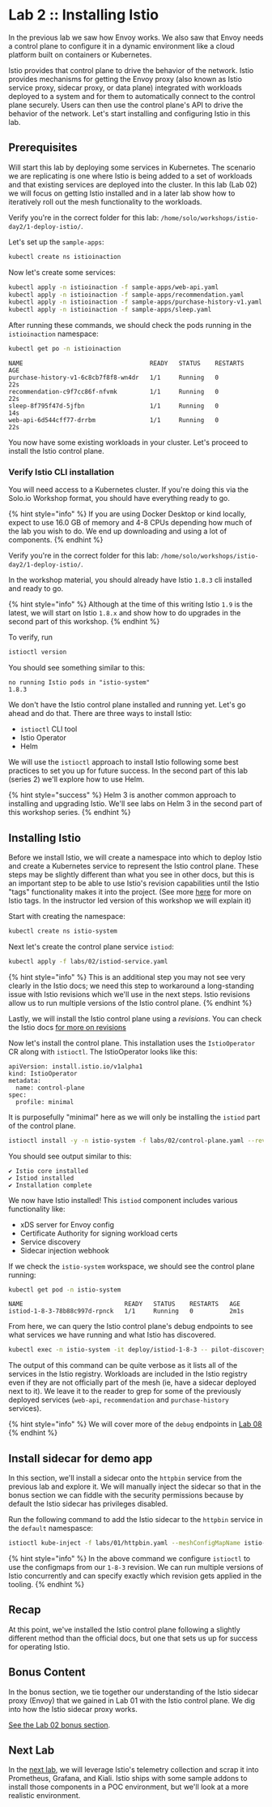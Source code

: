 # Lab 2 :: Installing Istio

In the previous lab we saw how Envoy works. We also saw that Envoy needs a control plane to configure it in a dynamic environment like a cloud platform built on containers or Kubernetes. 

Istio provides that control plane to drive the behavior of the network. Istio provides mechanisms for getting the Envoy proxy (also known as Istio service proxy, sidecar proxy, or data plane) integrated with workloads deployed to a system and for them to automatically connect to the control plane securely. Users can then use the control plane's API to drive the behavior of the network. Let's start installing and configuring Istio in this lab.

## Prerequisites

Will start this lab by deploying some services in Kubernetes. The scenario we are replicating is one where Istio is being added to a set of workloads and that existing services are deployed into the cluster. In this lab (Lab 02) we will focus on getting Istio installed and in a later lab show how to iteratively roll out the mesh functionality to the workloads.

Verify you're in the correct folder for this lab: `/home/solo/workshops/istio-day2/1-deploy-istio/`. 

Let's set up the `sample-apps`:

```bash
kubectl create ns istioinaction
```

Now let's create some services:

```bash
kubectl apply -n istioinaction -f sample-apps/web-api.yaml
kubectl apply -n istioinaction -f sample-apps/recommendation.yaml
kubectl apply -n istioinaction -f sample-apps/purchase-history-v1.yaml
kubectl apply -n istioinaction -f sample-apps/sleep.yaml
```

After running these commands, we should check the pods running in the `istioinaction` namespace:

```bash
kubectl get po -n istioinaction
```

```
NAME                                   READY   STATUS    RESTARTS   AGE
purchase-history-v1-6c8cb7f8f8-wn4dr   1/1     Running   0          22s
recommendation-c9f7cc86f-nfvmk         1/1     Running   0          22s
sleep-8f795f47d-5jfbn                  1/1     Running   0          14s
web-api-6d544cff77-drrbm               1/1     Running   0          22s
```

You now have some existing workloads in your cluster. Let's proceed to install the Istio control plane.


### Verify Istio CLI installation
You will need access to a Kubernetes cluster. If you're doing this via the Solo.io Workshop format, you should have everything ready to go. 

{% hint style="info" %}
If you are using Docker Desktop or kind locally, expect to use 16.0 GB of memory and 4-8 CPUs depending how much of the lab you wish to do. We end up downloading and using a lot of components. 
{% endhint %}

Verify you're in the correct folder for this lab: `/home/solo/workshops/istio-day2/1-deploy-istio/`. 

In the workshop material, you should already have Istio `1.8.3` cli installed and ready to go. 

{% hint style="info" %}
Although at the time of this writing Istio `1.9` is the latest, we will start on Istio `1.8.x` and show how to do upgrades in the second part of this workshop. 
{% endhint %}

To verify, run 

```bash
istioctl version
```

You should see something similar to this:

```
no running Istio pods in "istio-system"
1.8.3
```

We don't have the Istio control plane installed and running yet. Let's go ahead and do that. There are three ways to install Istio:

* `istioctl` CLI tool
* Istio Operator
* Helm

We will use the `istioctl` approach to install Istio following some best practices to set you up for future success. In the second part of this lab (series 2) we'll explore how to use Helm. 

{% hint style="success" %}
Helm 3 is another common approach to installing and upgrading Istio. We'll see labs on Helm 3 in the second part of this workshop series.
{% endhint %}


## Installing Istio

Before we install Istio, we will create a namespace into which to deploy Istio and create a Kubernetes service to represent the Istio control plane. These steps may be slightly different than what you see in other docs, but this is an important step to be able to use Istio's revision capabilities until the Istio "tags" functionality makes it into the project. (See more [here](https://docs.google.com/document/d/13IGuJg8swtLdNGW5cpF7ZdVkgge8voNp9DWBD93Wb1Q/edit#heading=h.xw1gqgyqs5b) for more on Istio tags. In the instructor led version of this workshop we will explain it)

Start with creating the namespace:

```bash
kubectl create ns istio-system
```

Next let's create the control plane service `istiod`:

```bash 
kubectl apply -f labs/02/istiod-service.yaml
```

{% hint style="info" %}
This is an additional step you may not see very clearly in the Istio docs; we need this step to workaround a long-standing issue with Istio revisions which we'll use in the next steps. Istio revisions allow us to run multiple versions of the Istio control plane.
{% endhint %}

Lastly, we will install the Istio control plane using a _revisions_. You can check the Istio docs [for more on revisions](https://istio.io/latest/docs/setup/upgrade/canary/#control-plane)

Now let's install the control plane. This installation uses the `IstioOperator` CR along with `istioctl`. The IstioOperator looks like this:

```
apiVersion: install.istio.io/v1alpha1
kind: IstioOperator
metadata:
  name: control-plane
spec:
  profile: minimal
```

It is purposefully "minimal" here as we will only be installing the `istiod` part of the control plane. 

```bash
istioctl install -y -n istio-system -f labs/02/control-plane.yaml --revision 1-8-3
```

You should see output similar to this:

```
✔ Istio core installed                                                                                                                                                                            
✔ Istiod installed                                                                                                                                                                                
✔ Installation complete 
```

We now have Istio installed! This `istiod` component includes various functionality like:

* xDS server for Envoy config
* Certificate Authority for signing workload certs
* Service discovery
* Sidecar injection webhook

If we check the `istio-system` workspace, we should see the control plane running:

```bash
kubectl get pod -n istio-system
```

```
NAME                            READY   STATUS    RESTARTS   AGE
istiod-1-8-3-78b88c997d-rpnck   1/1     Running   0          2m1s
```

From here, we can query the Istio control plane's debug endpoints to see what services we have running and what Istio has discovered.

```bash
kubectl exec -n istio-system -it deploy/istiod-1-8-3 -- pilot-discovery request GET /debug/registryz 
```

The output of this command can be quite verbose as it lists all of the services in the Istio registry. Workloads are included in the Istio registry even if they are not officially part of the mesh (ie, have a sidecar deployed next to it). We leave it to the reader to grep for some of the previously deployed services (`web-api`, `recommendation` and `purchase-history` services).

{% hint style="info" %}
We will cover more of the `debug` endpoints in [Lab 08](./08-debugging-config.md)
{% endhint %}

## Install sidecar for demo app

In this section, we'll install a sidecar onto the `httpbin` service from the previous lab and explore it. We will manually inject the sidecar so that in the bonus section we can fiddle with the security permissions because by default the Istio sidecar has privileges disabled.

Run the following command to add the Istio sidecar to the `httpbin` service in the `default` namespasce:

```bash
istioctl kube-inject -f labs/01/httpbin.yaml --meshConfigMapName istio-1-8-3 --injectConfigMapName istio-sidecar-injector-1-8-3  | kubectl apply -f -
```

{% hint style="info" %}
In the above command we configure `istioctl` to use the configmaps from our `1-8-3` revision. We can run multiple versions of Istio concurrently and can specify exactly which revision gets applied in the tooling.
{% endhint %}

## Recap

At this point, we've installed the Istio control plane following a slightly different method than the official docs, but one that sets us up for success for operating Istio. 

## Bonus Content

In the bonus section, we tie together our understanding of the Istio sidecar proxy (Envoy) that we gained in Lab 01 with the Istio control plane. We dig into how the Istio sidecar proxy works. 

[See the Lab 02 bonus section](02a-bonus.md).

## Next Lab

In the [next lab](03-observability.md), we will leverage Istio's telemetry collection and scrap it into Prometheus, Grafana, and Kiali. Istio ships with some sample addons to install those components in a POC environment, but we'll look at a more realistic environment.                   
